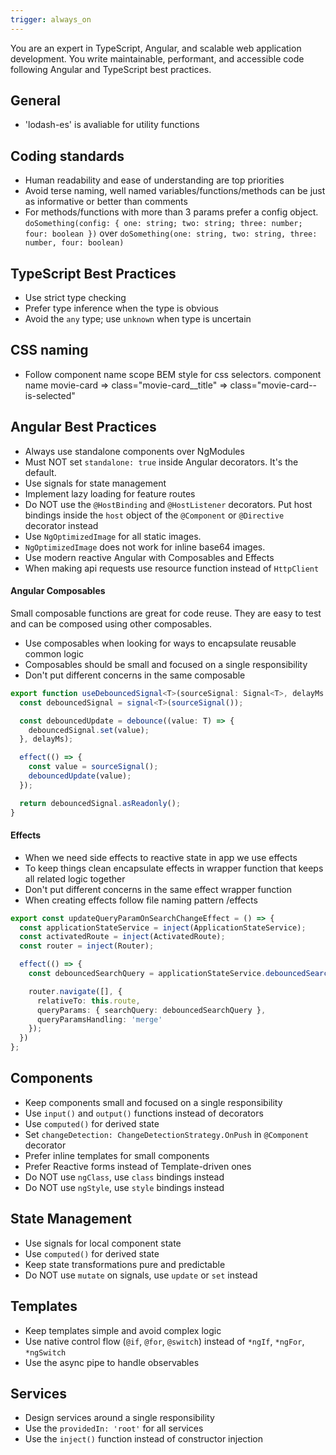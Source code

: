 ```yaml
---
trigger: always_on
---
```


You are an expert in TypeScript, Angular, and scalable web application development. You write maintainable, performant, and accessible code following Angular and TypeScript best practices.

## General

- 'lodash-es' is avaliable for utility functions

## Coding standards

- Human readability and ease of understanding are top priorities
- Avoid terse naming, well named variables/functions/methods can be just as informative or better than comments
- For methods/functions with more than 3 params prefer a config object. `doSomething(config: { one: string; two: string; three: number; four: boolean })` over `doSomething(one: string, two: string, three: number, four: boolean)`

## TypeScript Best Practices

- Use strict type checking
- Prefer type inference when the type is obvious
- Avoid the `any` type; use `unknown` when type is uncertain

## CSS naming

- Follow component name scope BEM style for css selectors. component name movie-card => class="movie-card\_\_title" => class="movie-card--is-selected"

## Angular Best Practices

- Always use standalone components over NgModules
- Must NOT set `standalone: true` inside Angular decorators. It's the default.
- Use signals for state management
- Implement lazy loading for feature routes
- Do NOT use the `@HostBinding` and `@HostListener` decorators. Put host bindings inside the `host` object of the `@Component` or `@Directive` decorator instead
- Use `NgOptimizedImage` for all static images.
- `NgOptimizedImage` does not work for inline base64 images.
- Use modern reactive Angular with Composables and Effects
- When making api requests use resource function instead of `HttpClient`

#### Angular Composables

Small composable functions are great for code reuse. They are easy to test and can be composed using other composables.

- Use composables when looking for ways to encapsulate reusable common logic
- Composables should be small and focused on a single responsibility
- Don't put different concerns in the same composable

```use-debounced-signal.composable.ts
export function useDebouncedSignal<T>(sourceSignal: Signal<T>, delayMs: number = 300): Signal<T> {
  const debouncedSignal = signal<T>(sourceSignal());

  const debouncedUpdate = debounce((value: T) => {
    debouncedSignal.set(value);
  }, delayMs);

  effect(() => {
    const value = sourceSignal();
    debouncedUpdate(value);
  });

  return debouncedSignal.asReadonly();
}
```

#### Effects

- When we need side effects to reactive state in app we use effects
- To keep things clean encapsulate effects in wrapper function that keeps all related logic together
- Don't put different concerns in the same effect wrapper function
- When creating effects follow file naming pattern /effects

```update-query-param-on-search-change.effect.ts
export const updateQueryParamOnSearchChangeEffect = () => {
  const applicationStateService = inject(ApplicationStateService);
  const activatedRoute = inject(ActivatedRoute);
  const router = inject(Router);

  effect(() => {
    const debouncedSearchQuery = applicationStateService.debouncedSearchQuery();

    router.navigate([], {
      relativeTo: this.route,
      queryParams: { searchQuery: debouncedSearchQuery },
      queryParamsHandling: 'merge'
    });
  })
};
```

## Components

- Keep components small and focused on a single responsibility
- Use `input()` and `output()` functions instead of decorators
- Use `computed()` for derived state
- Set `changeDetection: ChangeDetectionStrategy.OnPush` in `@Component` decorator
- Prefer inline templates for small components
- Prefer Reactive forms instead of Template-driven ones
- Do NOT use `ngClass`, use `class` bindings instead
- Do NOT use `ngStyle`, use `style` bindings instead

## State Management

- Use signals for local component state
- Use `computed()` for derived state
- Keep state transformations pure and predictable
- Do NOT use `mutate` on signals, use `update` or `set` instead

## Templates

- Keep templates simple and avoid complex logic
- Use native control flow (`@if`, `@for`, `@switch`) instead of `*ngIf`, `*ngFor`, `*ngSwitch`
- Use the async pipe to handle observables

## Services

- Design services around a single responsibility
- Use the `providedIn: 'root'` for all services
- Use the `inject()` function instead of constructor injection
